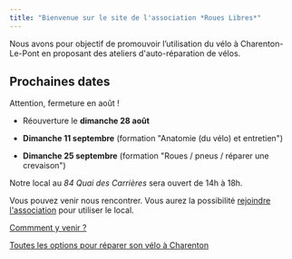 ```yaml
---
title: "Bienvenue sur le site de l'association *Roues Libres*"
---
```


Nous avons pour objectif de promouvoir l’utilisation du vélo à Charenton-Le-Pont en proposant des ateliers d'auto-réparation de vélos.

## Prochaines dates

Attention, fermeture en août !

- Réouverture le **dimanche 28 août**

- **Dimanche 11 septembre** (formation "Anatomie (du vélo) et entretien")
- **Dimanche 25 septembre** (formation "Roues / pneus / réparer une crevaison")

Notre local au *84 Quai des Carrières* sera ouvert de 14h à 18h.

Vous pouvez venir nous rencontrer. Vous aurez la possibilité [rejoindre l'association](/devenir-membre) pour utiliser le local.

[Commment y venir ?](/local/#comment-y-venir-)

[Toutes les options pour réparer son vélo à Charenton](/reparer-son-velo)
